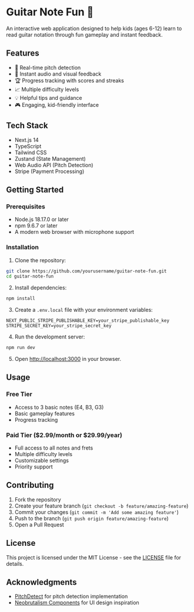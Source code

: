 # Guitar Note Fun 🎸

An interactive web application designed to help kids (ages 6-12) learn to read guitar notation through fun gameplay and instant feedback.

## Features

- 🎵 Real-time pitch detection
- 🎯 Instant audio and visual feedback
- 🏆 Progress tracking with scores and streaks
- 📈 Multiple difficulty levels
- 💡 Helpful tips and guidance
- 🎮 Engaging, kid-friendly interface

## Tech Stack

- Next.js 14
- TypeScript
- Tailwind CSS
- Zustand (State Management)
- Web Audio API (Pitch Detection)
- Stripe (Payment Processing)

## Getting Started

### Prerequisites

- Node.js 18.17.0 or later
- npm 9.6.7 or later
- A modern web browser with microphone support

### Installation

1. Clone the repository:
```bash
git clone https://github.com/yourusername/guitar-note-fun.git
cd guitar-note-fun
```

2. Install dependencies:
```bash
npm install
```

3. Create a `.env.local` file with your environment variables:
```
NEXT_PUBLIC_STRIPE_PUBLISHABLE_KEY=your_stripe_publishable_key
STRIPE_SECRET_KEY=your_stripe_secret_key
```

4. Run the development server:
```bash
npm run dev
```

5. Open [http://localhost:3000](http://localhost:3000) in your browser.

## Usage

### Free Tier
- Access to 3 basic notes (E4, B3, G3)
- Basic gameplay features
- Progress tracking

### Paid Tier ($2.99/month or $29.99/year)
- Full access to all notes and frets
- Multiple difficulty levels
- Customizable settings
- Priority support

## Contributing

1. Fork the repository
2. Create your feature branch (`git checkout -b feature/amazing-feature`)
3. Commit your changes (`git commit -m 'Add some amazing feature'`)
4. Push to the branch (`git push origin feature/amazing-feature`)
5. Open a Pull Request

## License

This project is licensed under the MIT License - see the [LICENSE](LICENSE) file for details.

## Acknowledgments

- [PitchDetect](https://github.com/cwilso/PitchDetect) for pitch detection implementation
- [Neobrutalism Components](https://github.com/ekmas/neobrutalism-components) for UI design inspiration
